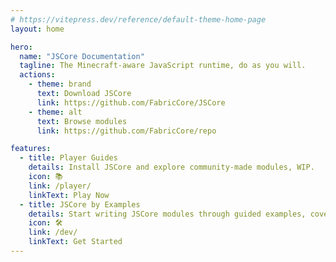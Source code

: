 ```yaml
---
# https://vitepress.dev/reference/default-theme-home-page
layout: home

hero:
  name: "JSCore Documentation"
  tagline: The Minecraft-aware JavaScript runtime, do as you will.
  actions:
    - theme: brand
      text: Download JSCore
      link: https://github.com/FabricCore/JSCore
    - theme: alt
      text: Browse modules
      link: https://github.com/FabricCore/repo

features:
  - title: Player Guides
    details: Install JSCore and explore community-made modules, WIP.
    icon: 📚
    link: /player/
    linkText: Play Now
  - title: JSCore by Examples
    details: Start writing JSCore modules through guided examples, covers everything from core functions to calling Java code from JS.
    icon: 🛠️
    link: /dev/
    linkText: Get Started
---
```

